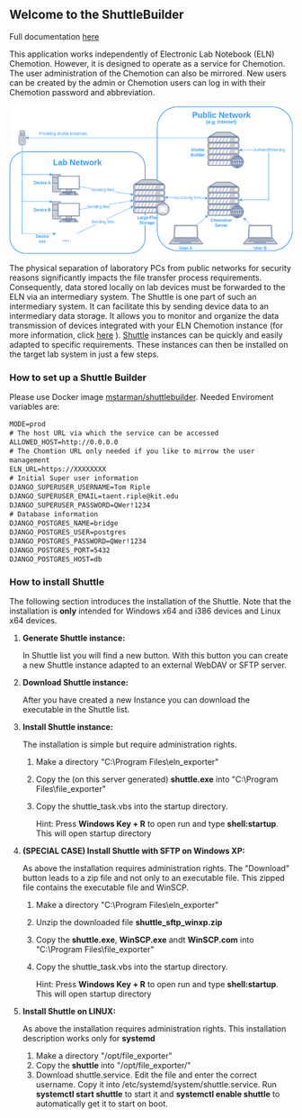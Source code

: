 Welcome to the ShuttleBuilder
-----------------------------

Full documentation [here](https://chemotion.net/docs/eln/devices/configurations/data_transfer)

This application works independently of Electronic Lab Notebook (ELN) Chemotion. However, it is designed to operate as a service for Chemotion. The user administration of the Chemotion can also be mirrored. New users can be created by the admin or Chemotion users can log in with their Chemotion password and abbreviation.

![Diagram: Networg description](https://github.com/ComPlat/shuttlebuilder/blob/master/Assets/static/img/shuttle_builder.drawio.png)

The physical separation of laboratory PCs from public networks for security reasons significantly impacts the file transfer process requirements. Consequently, data stored locally on lab devices must be forwarded to the ELN via an intermediary system. The Shuttle is one part of such an intermediary system. It can facilitate this by sending device data to an intermediary data storage. It allows you to monitor and organize the data transmission of devices integrated with your ELN Chemotion instance (for more information, click [here](https://chemotion.net/docs/eln/devices/configurations/data_transfer) ). [Shuttle](https://github.com/ComPlat/shuttle) instances can be quickly and easily adapted to specific requirements. These instances can then be installed on the target lab system in just a few steps.

### How to set up a Shuttle Builder

Please use Docker image [mstarman/shuttlebuilder](https://hub.docker.com/r/mstarman/shuttlebuilder). Needed Enviroment variables are:

```
MODE=prod
# The host URL via which the service can be accessed 
ALLOWED_HOST=http://0.0.0.0
# The Chomtion URL only needed if you like to mirrow the user management
ELN_URL=https://XXXXXXXX
# Initial Super user information
DJANGO_SUPERUSER_USERNAME=Tom Riple
DJANGO_SUPERUSER_EMAIL=taent.riple@kit.edu
DJANGO_SUPERUSER_PASSWORD=QWer!1234
# Database information
DJANGO_POSTGRES_NAME=bridge
DJANGO_POSTGRES_USER=postgres
DJANGO_POSTGRES_PASSWORD=QWer!1234        
DJANGO_POSTGRES_PORT=5432
DJANGO_POSTGRES_HOST=db
```

### How to install Shuttle

The following section introduces the installation of the Shuttle. Note that the installation is **only** intended for Windows x64 and i386 devices and Linux x64 devices.

1.  **Generate Shuttle instance:**

    In Shuttle list you will find a new button. With this button you can create a new Shuttle instance adapted to an external WebDAV or SFTP server.

2.  **Download Shuttle instance:**

    After you have created a new Instance you can download the executable in the Shuttle list.

3.  **Install Shuttle instance:**

    The installation is simple but require administration rights.

    1.  Make a directory "C:\\Program Files\\eln\_exporter"
    2.  Copy the (on this server generated) **shuttle.exe** into "C:\\Program Files\\file\_exporter"
    3.  Copy the shuttle\_task.vbs into the startup directory.

        Hint: Press **Windows Key + R** to open run and type **shell:startup**. This will open startup directory

4.  **(SPECIAL CASE) Install Shuttle with SFTP on Windows XP:**

    As above the installation requires administration rights. The "Download" button leads to a zip file and not only to an executable file. This zipped file contains the executable file and WinSCP.

    1.  Make a directory "C:\\Program Files\\eln\_exporter"
    2.  Unzip the downloaded file **shuttle\_sftp\_winxp.zip**
    3.  Copy the **shuttle.exe**, **WinSCP.exe** andt **WinSCP.com** into "C:\\Program Files\\file\_exporter"
    4.  Copy the shuttle\_task.vbs into the startup directory.

        Hint: Press **Windows Key + R** to open run and type **shell:startup**. This will open startup directory

5.  **Install Shuttle on LINUX:**

    As above the installation requires administration rights. This installation description works only for **systemd**

    1.  Make a directory "/opt/file\_exporter"
    2.  Copy the **shuttle** into "/opt/file\_exporter/"
    3.  Download shuttle.service. Edit the file and enter the correct username. Copy it into /etc/systemd/system/shuttle.service. Run **systemctl start shuttle** to start it and **systemctl enable shuttle** to automatically get it to start on boot.